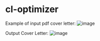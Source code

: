 ﻿# cl-optimizer
Example of input pdf cover letter:
![image](https://github.com/user-attachments/assets/0e758b9a-83a9-424f-bc50-47c49c25a0f7)

Output Cover Letter:
![image](https://github.com/user-attachments/assets/28488061-d252-46d8-b65f-15518c6a66f3)
